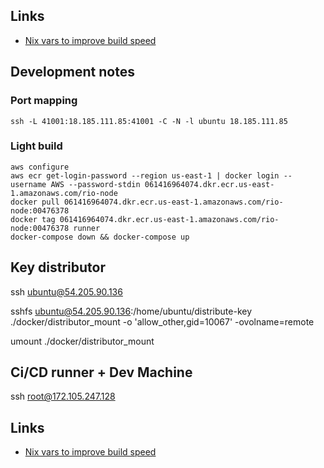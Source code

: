 ## Links
 - [Nix vars to improve build speed](https://nixos.org/manual/nix/stable/command-ref/env-common.html)

## Development notes
### Port mapping
```shell
ssh -L 41001:18.185.111.85:41001 -C -N -l ubuntu 18.185.111.85
```
### Light build
```shell
aws configure
aws ecr get-login-password --region us-east-1 | docker login --username AWS --password-stdin 061416964074.dkr.ecr.us-east-1.amazonaws.com/rio-node
docker pull 061416964074.dkr.ecr.us-east-1.amazonaws.com/rio-node:00476378
docker tag 061416964074.dkr.ecr.us-east-1.amazonaws.com/rio-node:00476378 runner
docker-compose down && docker-compose up
```

## Key distributor

ssh ubuntu@54.205.90.136

sshfs ubuntu@54.205.90.136:/home/ubuntu/distribute-key ./docker/distributor_mount -o 'allow_other,gid=10067' -ovolname=remote

umount ./docker/distributor_mount


## Ci/CD runner + Dev Machine

ssh root@172.105.247.128

## Links
- [Nix vars to improve build speed](https://nixos.org/manual/nix/stable/command-ref/env-common.html)

